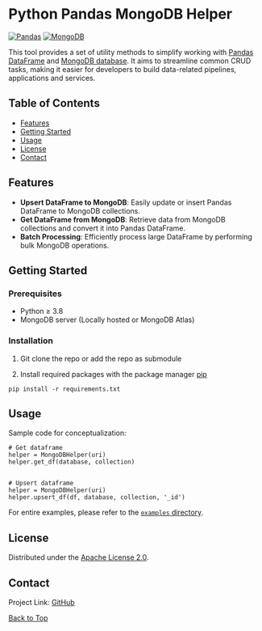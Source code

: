# Python Pandas MongoDB Helper

[![Pandas](https://img.shields.io/badge/Pandas-blue.svg?logo=pandas)][pandas-url]
[![MongoDB](https://img.shields.io/badge/MongoDB-green.svg?logo=mongodb)][mongodb-url]

This tool provides a set of utility methods to simplify working with [Pandas DataFrame][pandas-url]
and [MongoDB database][mongodb-url]. It aims to streamline common CRUD tasks, making it easier for developers to
build data-related pipelines, applications and services.

## Table of Contents

- [Features](#features)
- [Getting Started](#getting-started)
- [Usage](#usage)
- [License](#license)
- [Contact](#contact)

## Features

* **Upsert DataFrame to MongoDB**: Easily update or insert Pandas DataFrame to MongoDB collections.
* **Get DataFrame from MongoDB**: Retrieve data from MongoDB collections and convert it into Pandas DataFrame.
* **Batch Processing**: Efficiently process large DataFrame by performing bulk MongoDB operations.

## Getting Started

### Prerequisites

* Python ≥ 3.8
* MongoDB server (Locally hosted or MongoDB Atlas)

### Installation

1. Git clone the repo or add the repo as submodule

2. Install required packages with the package manager [pip][pip-url]

```
pip install -r requirements.txt
```

## Usage

Sample code for conceptualization:

```
# Get dataframe
helper = MongoDBHelper(uri)
helper.get_df(database, collection)


# Upsert dataframe
helper = MongoDBHelper(uri)
helper.upsert_df(df, database, collection, '_id')
```

For entire examples, please refer to the [`examples` directory](examples).

## License

Distributed under the [Apache License 2.0](LICENSE).

## Contact

Project Link: [GitHub][project-url]

[mongodb-url]: https://www.mongodb.com
[pandas-url]: https://pandas.pydata.org
[pip-url]: https://pip.pypa.io/en/stable/
[project-url]: https://github.com/bosco-l/python-pandas-mongodb-helper

[Back to Top](#table-of-contents)